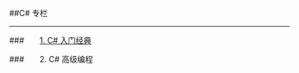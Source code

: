 ##C# 专栏

---

###&emsp;&emsp;[1. C# 入门经典](https://shenjun4csharp.github.io/csharphtml/)


###&emsp;&emsp;2. C# 高级编程